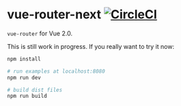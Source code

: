 # vue-router-next [![CircleCI](https://img.shields.io/circleci/project/vuejs/vue-router/next.svg?maxAge=2592000)](https://circleci.com/gh/vuejs/vue-router/tree/next)

`vue-router` for Vue 2.0.

This is still work in progress. If you really want to try it now:

``` bash
npm install

# run examples at localhost:8080
npm run dev

# build dist files
npm run build
```
